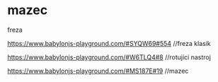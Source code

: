 # mazec
freza

https://www.babylonjs-playground.com/#SYQW69#554
//freza klasik

https://www.babylonjs-playground.com/#W6TLQ4#8
//rotujici nastroj

https://www.babylonjs-playground.com/#MS187E#19
//mazec
